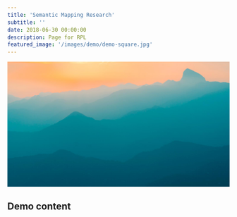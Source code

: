 ```yaml
---
title: 'Semantic Mapping Research'
subtitle: ''
date: 2018-06-30 00:00:00
description: Page for RPL
featured_image: '/images/demo/demo-square.jpg'
---
```


![](/images/demo/demo-landscape.jpg)

## Demo content
